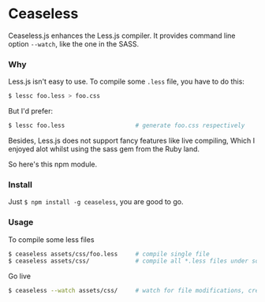 Ceaseless
=========

Ceaseless.js enhances the Less.js compiler.
It provides command line option `--watch`, like the one in the SASS.

### Why

Less.js isn't easy to use. To compile some `.less` file, you have to do this:

```bash
$ lessc foo.less > foo.css
```

But I'd prefer:

```bash
$ lessc foo.less                    # generate foo.css respectively
```

Besides, Less.js does not support fancy features like live compiling,
Which I enjoyed alot whilst using the sass gem from the Ruby land.

So here's this npm module.

### Install

Just `$ npm install -g ceaseless`, you are good to go.

### Usage

To compile some less files

```bash
$ ceaseless assets/css/foo.less     # compile single file
$ ceaseless assets/css/             # compile all *.less files under some dir
```

Go live

```bash
$ ceaseless --watch assets/css/     # watch for file modifications, creations or deletions
```

